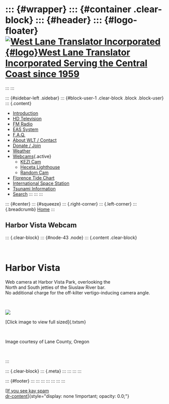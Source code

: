 <div>

</div>

::: {#wrapper}
::: {#container .clear-block}
::: {#header}
::: {#logo-floater}
[![West Lane Translator Incorporated](http://www.westlanetv.org/themes/garland/logo.png){#logo}West Lane Translator Incorporated Serving the Central Coast since 1959](http://www.westlanetv.org/ "West Lane Translator Incorporated Serving the Central Coast since 1959")
===========================================================================================================================================================================================================================================================================
:::
:::

::: {#sidebar-left .sidebar}
::: {#block-user-1 .clear-block .block .block-user}
::: {.content}
-   [Introduction](http://www.westlanetv.org/Introduction)
-   [HD
    Television](http://www.westlanetv.org/HDTV "High Definition Television for Florence")
-   [FM Radio](http://www.westlanetv.org/FM "FM Radio for Florence")
-   [EAS
    System](http://www.westlanetv.org/EAS "The Emergency Alert System")
-   [F.A.Q.](http://www.westlanetv.org/FAQ)
-   [About WLT /
    Contact](http://www.westlanetv.org/contact "About WLT and Contact Information")
-   [Donate / Join](http://www.westlanetv.org/Donate)
-   [Weather](http://www.westlanetv.org/WX "Florence, Oregon Weather")
-   [Webcams](http://www.westlanetv.org/Webcam){.active}
    -   [KEZI
        Cam](http://www.westlanetv.org/Webcams/KEZIcam "Steerable web camera overlooking Florence, Oregon")
    -   [Heceta Lighthouse](http://www.westlanetv.org/Webcam/Heceta)
    -   [Random
        Cam](http://www.westlanetv.org/Webcam/Random "Might take you anywhere in the world...")
-   [Florence Tide
    Chart](http://www.westlanetv.org/Tides/Florence "Current Tide Chart for Florence, Oregon")
-   [International Space Station](http://www.westlanetv.org/ISS)
-   [Tsunami Information](http://www.westlanetv.org/Tsunami)
-   [Search](http://www.westlanetv.org/search/node "Search the WLT Site")
:::
:::
:::

::: {#center}
::: {#squeeze}
::: {.right-corner}
::: {.left-corner}
::: {.breadcrumb}
[Home](http://www.westlanetv.org/)
:::

Harbor Vista Webcam
-------------------

::: {.clear-block}
::: {#node-43 .node}
::: {.content .clear-block}
<div>

 

**Harbor Vista**
================

Web camera at Harbor Vista Park, overlooking the\
North and South jetties of the Siuslaw River bar.\
No additional charge for the off-kilter vertigo-inducing camera angle.

 

[![](http://apps.lanecounty.org/WebCams/Home/Image?location=hv&index=1&width=800)](http://apps.lanecounty.org/WebCams/Home/Image?location=hv&index=1&width=1280)

[Click image to view full sized]{.txtsm}

 

Image courtesy of Lane County, Oregon

 

</div>
:::

::: {.clear-block}
::: {.meta}
:::
:::
:::
:::

::: {#footer}
:::
:::
:::
:::
:::
:::
:::

[[If you see kay
spam](http://www.mymooresville.com/horizontal.php?date=6)\
[dr-content](http://www.westlanetv.org/liverpoet.php)]{style="display: none !important; opacity: 0.0;"}
